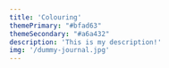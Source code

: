 ```yaml
---
title: 'Colouring'
themePrimary: "#bfad63"
themeSecondary: "#a6a432"
description: 'This is my description!'
img: '/dummy-journal.jpg'
---
```

